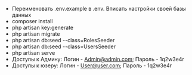- Переименовать .env.example в .env. Вписать настройки своей базы данных
- composer install
- php artisan key:generate
- php artisan migrate
- php artisan db:seed --class=RolesSeeder
- php artisan db:seed --class=UsersSeeder
- php artisan serve
- Доступы к Админу: Логин - Admin@admin.com; Пароль - 1q2w3e4r
- Доступы к юзеру: Логин - User@user.com; Пароль - 1q2w3e4r
